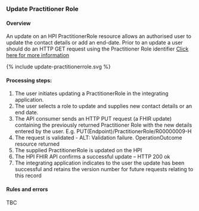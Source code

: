 


### Update Practitioner Role

#### Overview

An update on an HPI PractitionerRole resource allows an authorised user to update the contact details or add an end-date.
Prior to an update a user should do an HTTP GET request using the Practitioner Role identifier [Click here for more information](/getPracRole.html)

<div>
{% include update-practitionerrole.svg %}
</div>

#### Processing steps:

1.	The user initiates updating a PractitionerRole in the integrating application.
2.	The user selects a role to update and supplies new contact details or an end date.
3.	The API consumer sends an HTTP PUT request (a FHIR update) containing the previously returned Practitioner Role with the new details entered by the user. E.g. PUT(Endpoint)/PractitionerRole/R00000009-H
4.	The request is validated - ALT: Validation failure. OperationOutcome resource returned
5.	The supplied PractitionerRole is updated on the HPI
6.	The HPI FHIR API confirms a successful update – HTTP 200 ok
7.	The integrating application indicates to the user the update has been successful and retains the version number for future requests relating to this record

#### Rules and errors
TBC
